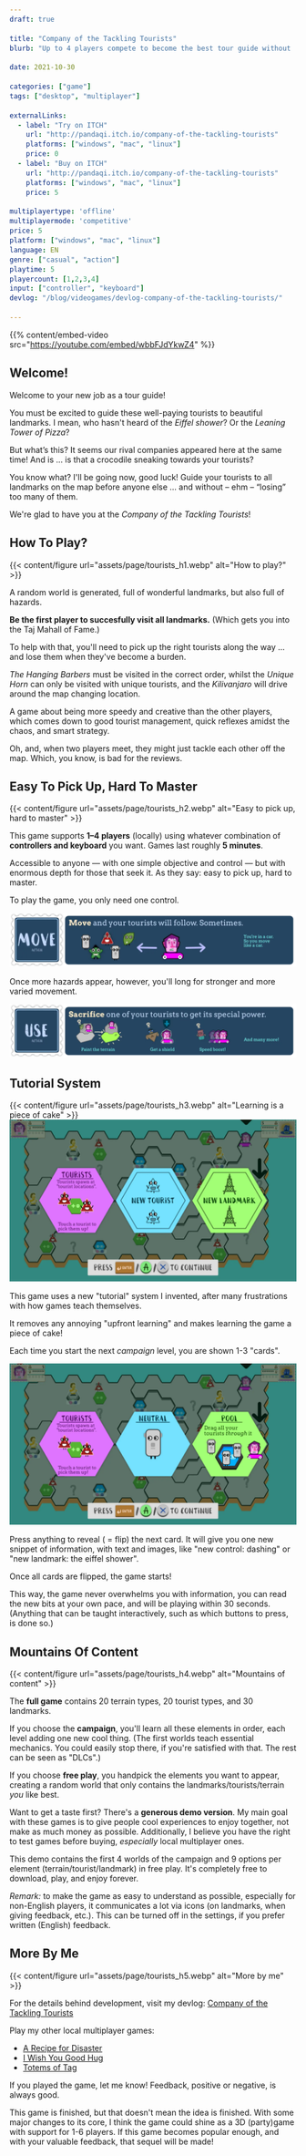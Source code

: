 ```yaml
---
draft: true

title: "Company of the Tackling Tourists"
blurb: "Up to 4 players compete to become the best tour guide without 'losing' too many tourists along the way"

date: 2021-10-30

categories: ["game"]
tags: ["desktop", "multiplayer"]

externalLinks:
  - label: "Try on ITCH"
    url: "http://pandaqi.itch.io/company-of-the-tackling-tourists"
    platforms: ["windows", "mac", "linux"]
    price: 0 
  - label: "Buy on ITCH"
    url: "http://pandaqi.itch.io/company-of-the-tackling-tourists"
    platforms: ["windows", "mac", "linux"]
    price: 5

multiplayertype: 'offline'
multiplayermode: 'competitive'
price: 5
platform: ["windows", "mac", "linux"]
language: EN
genre: ["casual", "action"]
playtime: 5
playercount: [1,2,3,4]
input: ["controller", "keyboard"]
devlog: "/blog/videogames/devlog-company-of-the-tackling-tourists/"

---
```


{{% content/embed-video src="https://youtube.com/embed/wbbFJdYkwZ4" %}}

## Welcome!

Welcome to your new job as a tour guide!

You must be excited to guide these well-paying tourists to beautiful landmarks. I mean, who hasn't heard of the _Eiffel shower_? Or the _Leaning Tower of Pizza_?

But what’s this? It seems our rival companies appeared here at the same time!&nbsp;And is ... is that a crocodile sneaking towards your tourists?

You know what? I'll be going now, good luck! Guide your tourists to all landmarks on the map before anyone else &hellip; and without – ehm – “losing” too many of them.

We're glad to have you at the _Company of the Tackling Tourists_!


<!-- Section 1 -->
## How To Play?
<div class="image-as-heading">
	{{< content/figure url="assets/page/tourists_h1.webp" alt="How to play?" >}}
</div>

A random world is generated, full of wonderful landmarks, but also full of hazards.

**Be the first player to succesfully visit all landmarks.** (Which gets you into the Taj Mahall of Fame.)

To help with that, you'll need to pick up the right tourists along the way ... and lose them when they've become a burden.

_The Hanging Barbers_ must be visited in the correct order, whilst the _Unique Horn_ can only be visited with unique tourists, and the _Kilivanjaro_ will drive around the map changing location.

A game about being more speedy and creative than the other players, which comes down to good tourist management, quick reflexes amidst the chaos, and smart strategy.

Oh, and, when two players meet, they might just tackle each other off the map. Which, you know, is bad for the reviews.


<!-- Section 2 -->
## Easy To Pick Up, Hard To Master
<div class="image-as-heading">
	{{< content/figure url="assets/page/tourists_h2.webp" alt="Easy to pick up, hard to master" >}}
</div>

This game supports **1&ndash;4 players** (locally) using whatever combination of **controllers and keyboard** you want. Games last roughly **5 minutes**.

Accessible to anyone &mdash; with one simple objective and control &mdash; but with enormous depth for those that seek it. As they say: easy to pick up, hard to master.

To play the game, you only need one control.

<img src="assets/page/tourists_action_move.webp" alt="Action 1: Moving (and tourists follow)" >

Once more hazards appear, however, you'll long for stronger and more varied movement.

<img src="assets/page/tourists_action_sacrifice.webp" alt="Action 2: Sacrificing (for a tourists' special power)" />


<!-- Section 3 -->
## Tutorial System
<div class="image-as-heading">
	{{< content/figure url="assets/page/tourists_h3.webp" alt="Learning is a piece of cake" >}}
</div>

<div class="float-left">
	<img src="assets/page/tourists_tutorial_1.webp" alt="Example of tutorial system: before reveal">
</div>


This game uses a new "tutorial" system I invented, after many frustrations with how games teach themselves.

It removes any annoying "upfront learning" and makes learning the game a piece of cake!

Each time you start the next _campaign_ level, you are shown 1-3 "cards".

<div class="float-right">
	<img src="assets/page/tourists_tutorial_2.webp" alt="Example of tutorial system: after reveal">
</div>

Press anything to reveal ( = flip) the next card. It will give you one new snippet of information, with text and images, like "new control: dashing" or "new landmark: the eiffel shower".

Once all cards are flipped, the game starts!

This way, the game never overwhelms you with information, you can read the new bits at your own pace, and will be playing within 30 seconds. (Anything that can be taught interactively, such as which buttons to press, is done so.)


<!-- Section 4 -->
## Mountains Of Content
<div class="image-as-heading">
	{{< content/figure url="assets/page/tourists_h4.webp" alt="Mountains of content" >}}
</div>

The **full game** contains 20 terrain types, 20 tourist types, and 30 landmarks.

If you choose the **campaign**, you'll learn all these elements in order, each level adding one new cool thing. (The first worlds teach essential mechanics. You could easily stop there, if you're satisfied with that. The rest can be seen as "DLCs".)

If you choose **free play**, you handpick the elements you want to appear, creating a random world that only contains the landmarks/tourists/terrain _you_ like best.

Want to get a taste first? There's a **generous demo version**. My main goal with these games is to give people cool experiences to enjoy together, not make as much money as possible. Additionally, I believe you have the right to test games before buying, _especially_ local multiplayer ones.

This demo contains the first 4 worlds of the campaign and 9 options per element (terrain/tourist/landmark) in free play. It's completely free to download, play, and enjoy forever.

_Remark:_ to make the game as easy to understand as possible, especially for non-English players, it communicates a lot via icons (on landmarks, when giving feedback, etc.). This can be turned off in the settings, if you prefer written (English) feedback.


<!-- Section 5 -->
## More By Me
<div class="image-as-heading">
	{{< content/figure url="assets/page/tourists_h5.webp" alt="More by me" >}}
</div>

For the details behind development, visit my devlog: [Company of the Tackling Tourists](/blog/videogames/devlog-company-of-the-tackling-tourists)

Play my other local multiplayer games:
- [A Recipe for Disaster](https://pandaqi.com/a-recipe-for-disaster)
- [I Wish You Good Hug](https://pandaqi.com/i-wish-you-good-hug)
- [Totems of Tag](https://pandaqi.com/totems-of-tag)

If you played the game, let me know! Feedback, positive or negative, is always good.

This game is finished, but that doesn't mean the idea is finished. With some major changes to its core, I think the game could shine as a 3D (party)game with&nbsp;support for 1-6 players. If this game becomes popular enough, and with your valuable feedback, that sequel will be made!

